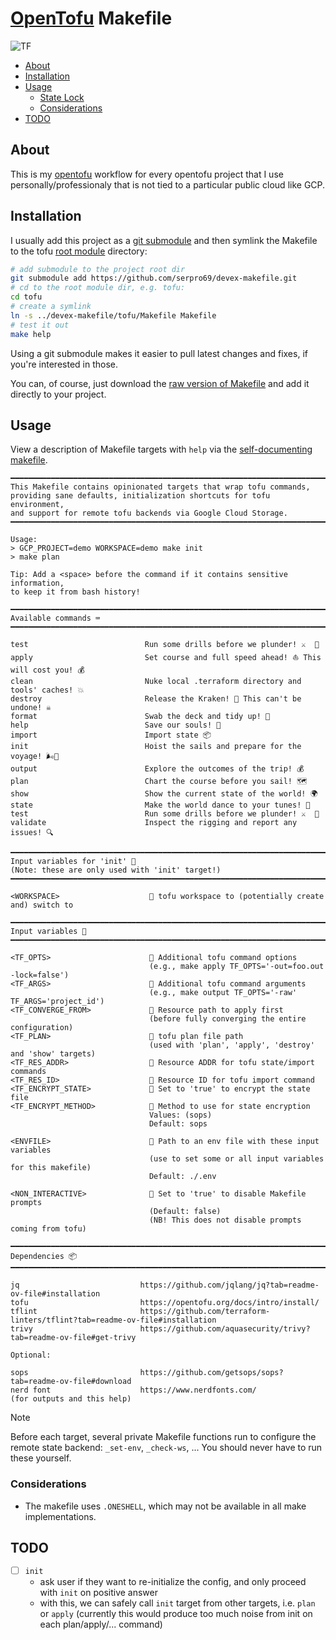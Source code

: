 # [OpenTofu](https://opentofu.org/) Makefile

![TF](https://img.shields.io/badge/OpenTofu%20Version-%3E%3D1.8.x-yellow.svg)

<!--toc:start-->
- [About](#about)
- [Installation](#installation)
- [Usage](#usage)
  - [State Lock](#state-lock)
  - [Considerations](#considerations)
- [TODO](#todo)
<!--toc:end-->

## About

This is my [opentofu](https://opentofu.org/) workflow for every opentofu project that I use personally/professionaly that is not tied to a particular public cloud like GCP.

## Installation

I usually add this project as a [git submodule](https://git-scm.com/book/en/v2/Git-Tools-Submodules) and then symlink the Makefile to the tofu [root module](https://opentofu.org/docs/language/modules/#the-root-module) directory:

```bash
# add submodule to the project root dir
git submodule add https://github.com/serpro69/devex-makefile.git
# cd to the root module dir, e.g. tofu:
cd tofu
# create a symlink
ln -s ../devex-makefile/tofu/Makefile Makefile
# test it out
make help
```

Using a git submodule makes it easier to pull latest changes and fixes, if you're interested in those.

You can, of course, just download the [raw version of Makefile](https://raw.githubusercontent.com/serpro69/devex-makefile/master/tofu/Makefile) and add it directly to your project.

## Usage

View a description of Makefile targets with `help` via the [self-documenting makefile](https://marmelab.com/blog/2016/02/29/auto-documented-makefile.html).

```text
━━━━━━━━━━━━━━━━━━━━━━━━━━━━━━━━━━━━━━━━━━━━━━━━━━━━━━━━━━━━━━━━━━━━━━━━━━━━━━━━━━━━━━━━━━
This Makefile contains opinionated targets that wrap tofu commands,
providing sane defaults, initialization shortcuts for tofu environment,
and support for remote tofu backends via Google Cloud Storage.
━━━━━━━━━━━━━━━━━━━━━━━━━━━━━━━━━━━━━━━━━━━━━━━━━━━━━━━━━━━━━━━━━━━━━━━━━━━━━━━━━━━━━━━━━━

Usage:
> GCP_PROJECT=demo WORKSPACE=demo make init
> make plan

Tip: Add a <space> before the command if it contains sensitive information,
to keep it from bash history!

━━━━━━━━━━━━━━━━━━━━━━━━━━━━━━━━━━━━━━━━━━━━━━━━━━━━━━━━━━━━━━━━━━━━━━━━━━━━━━━━━━━━━━━━━━
Available commands ⌨️
━━━━━━━━━━━━━━━━━━━━━━━━━━━━━━━━━━━━━━━━━━━━━━━━━━━━━━━━━━━━━━━━━━━━━━━━━━━━━━━━━━━━━━━━━━

test                          Run some drills before we plunder! ⚔️  🏹
apply                         Set course and full speed ahead! ⛵ This will cost you! 💰
clean                         Nuke local .terraform directory and tools' caches! 💥
destroy                       Release the Kraken! 🐙 This can't be undone! ☠️
format                        Swab the deck and tidy up! 🧹
help                          Save our souls! 🛟
import                        Import state 📦
init                          Hoist the sails and prepare for the voyage! 🌬️💨
output                        Explore the outcomes of the trip! 💰
plan                          Chart the course before you sail! 🗺️
show                          Show the current state of the world! 🌍
state                         Make the world dance to your tunes! 🎻
test                          Run some drills before we plunder! ⚔️  🏹
validate                      Inspect the rigging and report any issues! 🔍

━━━━━━━━━━━━━━━━━━━━━━━━━━━━━━━━━━━━━━━━━━━━━━━━━━━━━━━━━━━━━━━━━━━━━━━━━━━━━━━━━━━━━━━━━━
Input variables for 'init' 🧮
(Note: these are only used with 'init' target!)
━━━━━━━━━━━━━━━━━━━━━━━━━━━━━━━━━━━━━━━━━━━━━━━━━━━━━━━━━━━━━━━━━━━━━━━━━━━━━━━━━━━━━━━━━━

<WORKSPACE>                     tofu workspace to (potentially create and) switch to

━━━━━━━━━━━━━━━━━━━━━━━━━━━━━━━━━━━━━━━━━━━━━━━━━━━━━━━━━━━━━━━━━━━━━━━━━━━━━━━━━━━━━━━━━━
Input variables 🧮
━━━━━━━━━━━━━━━━━━━━━━━━━━━━━━━━━━━━━━━━━━━━━━━━━━━━━━━━━━━━━━━━━━━━━━━━━━━━━━━━━━━━━━━━━━

<TF_OPTS>                       Additional tofu command options
                               (e.g., make apply TF_OPTS='-out=foo.out -lock=false')
<TF_ARGS>                       Additional tofu command arguments
                               (e.g., make output TF_OPTS='-raw' TF_ARGS='project_id')
<TF_CONVERGE_FROM>              Resource path to apply first
                               (before fully converging the entire configuration)
<TF_PLAN>                       tofu plan file path
                               (used with 'plan', 'apply', 'destroy' and 'show' targets)
<TF_RES_ADDR>                   Resource ADDR for tofu state/import commands
<TF_RES_ID>                     Resource ID for tofu import command
<TF_ENCRYPT_STATE>              Set to 'true' to encrypt the state file
<TF_ENCRYPT_METHOD>             Method to use for state encryption
                               Values: (sops)
                               Default: sops

<ENVFILE>                       Path to an env file with these input variables
                               (use to set some or all input variables for this makefile)
                               Default: ./.env

<NON_INTERACTIVE>               Set to 'true' to disable Makefile prompts
                               (Default: false)
                               (NB! This does not disable prompts coming from tofu)

━━━━━━━━━━━━━━━━━━━━━━━━━━━━━━━━━━━━━━━━━━━━━━━━━━━━━━━━━━━━━━━━━━━━━━━━━━━━━━━━━━━━━━━━━━
Dependencies 📦
━━━━━━━━━━━━━━━━━━━━━━━━━━━━━━━━━━━━━━━━━━━━━━━━━━━━━━━━━━━━━━━━━━━━━━━━━━━━━━━━━━━━━━━━━━

jq                           https://github.com/jqlang/jq?tab=readme-ov-file#installation
tofu                         https://opentofu.org/docs/intro/install/
tflint                       https://github.com/terraform-linters/tflint?tab=readme-ov-file#installation
trivy                        https://github.com/aquasecurity/trivy?tab=readme-ov-file#get-trivy

Optional:

sops                         https://github.com/getsops/sops?tab=readme-ov-file#download
nerd font                    https://www.nerdfonts.com/
(for outputs and this help)
```

> [!NOTE]
> Before each target, several private Makefile functions run to configure the remote state backend: `_set-env`, `_check-ws`, ...
> You should never have to run these yourself.

### Considerations

- The makefile uses `.ONESHELL`, which may not be available in all make implementations.

## TODO

- [ ] `init`
  - ask user if they want to re-initialize the config, and only proceed with `init` on positive answer
  - with this, we can safely call `init` target from other targets, i.e. `plan` or `apply` (currently this would produce too much noise from init on each plan/apply/... command)
